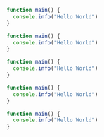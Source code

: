 
```typescript
function main() {
  console.info("Hello World")
}
```
```typescript
function main() {
  console.info("Hello World")
}
```
```typescript
function main() {
  console.info("Hello World")
}
```

```typescript
function main() {
  console.info("Hello World")
}
```

```typescript
function main() {
  console.info("Hello World")
}
```
